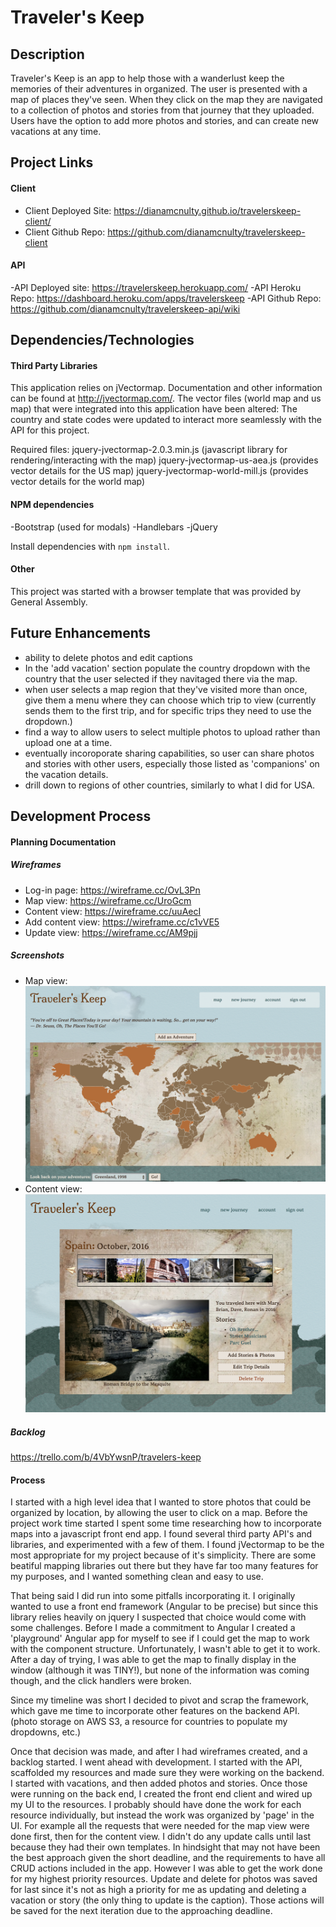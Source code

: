 # Traveler's Keep

## Description
Traveler's Keep is an app to help those with a wanderlust keep the memories of their adventures in organized. The user is presented with a map of places they've seen. When they click on the map they are navigated to a collection of photos and stories from that journey that they uploaded. Users have the option to add more photos and stories, and can create new vacations at any time.

## Project Links

#### Client
- Client Deployed Site: https://dianamcnulty.github.io/travelerskeep-client/
- Client Github Repo: https://github.com/dianamcnulty/travelerskeep-client

#### API
-API Deployed site: https://travelerskeep.herokuapp.com/
-API Heroku Repo: https://dashboard.heroku.com/apps/travelerskeep
-API Github Repo: https://github.com/dianamcnulty/travelerskeep-api/wiki

## Dependencies/Technologies

  #### Third Party Libraries
  This application relies on jVectormap. Documentation and other information can be found at http://jvectormap.com/. The vector files (world map and us map) that were integrated into this application have been altered: The country and state codes were updated to interact more seamlessly with the API for this project.

  Required files:
  jquery-jvectormap-2.0.3.min.js (javascript library for rendering/interacting with the map)
  jquery-jvectormap-us-aea.js (provides vector details for the US map)
  jquery-jvectormap-world-mill.js (provides vector details for the world map)

  #### NPM dependencies
  -Bootstrap (used for modals)
  -Handlebars
  -jQuery

  Install dependencies with `npm install`.

  #### Other
  This project was started with a browser template that was provided by General Assembly.
## Future Enhancements

- ability to delete photos and edit captions
- In the 'add vacation' section populate the country dropdown with the country that the user selected if they navitaged there via the map.
- when user selects a map region that they've visited more than once, give them a menu where they can choose which trip to view (currently sends them to the first trip, and for specific trips they need to use the dropdown.)
- find a way to allow users to select multiple photos to upload rather than upload one at a time.
- eventually incoroporate sharing capabilities, so user can share photos and stories with other users, especially those listed as 'companions' on the vacation details.
- drill down to regions of other countries, similarly to what I did for USA.


## Development Process

  #### Planning Documentation

  ##### Wireframes
  - Log-in page: https://wireframe.cc/OvL3Pn
  - Map view: https://wireframe.cc/UroGcm
  - Content view: https://wireframe.cc/uuAecI
  - Add content view: https://wireframe.cc/c1vVE5
  - Update view: https://wireframe.cc/AM9pjj

  ##### Screenshots
  - Map view:
  ![github image](/planning-documentation/ScreenShot-Map.png)
  - Content view:
  ![github image](/planning-documentation/ScreenShot-Content.png)

  ##### Backlog
  https://trello.com/b/4VbYwsnP/travelers-keep

  #### Process
  I started with a high level idea that I wanted to store photos that could be organized by location, by allowing the user to click on a map. Before the project work time started I spent some time researching how to incorporate maps into a javascript front end app. I found several third party API's and libraries, and experimented with a few of them. I found jVectormap to be the most appropriate for my project because of it's simplicity.
  There are some beatiful mapping libraries out there but they have far too many features for my purposes, and I wanted something clean and easy to use.

  That being said I did run into some pitfalls incorporating it. I originally wanted to use a front end framework (Angular to be precise) but since this library relies heavily on jquery I suspected that choice would come with some challenges. Before I made a commitment to Angular I created a 'playground' Angular app for myself to see if I could get the map to work with the component structure. Unfortunately, I wasn't able to get it to work. After a day of trying, I was able to get the map to finally display in the window (although it was TINY!), but none of the information was coming though, and the click handlers were broken.

  Since my timeline was short I decided to pivot and scrap the framework, which gave me time to incorporate other features on the backend API. (photo storage on AWS S3, a resource for countries to populate my dropdowns, etc.)

  Once that decision was made, and after I had wireframes created, and a backlog started. I went ahead with development. I started with the API, scaffolded my resources and made sure they were working on the backend. I started with vacations, and then added photos and stories.
  Once those were running on the back end, I created the front end client and wired up my UI to the resources. I probably should have done the work for each resource individually, but instead the work was organized by 'page' in the UI. For example all the requests that were needed for the map view were done first, then for the content view. I didn't do any update calls until last because they had their own templates. In hindsight that may not have been the best approach given the short deadline, and the requirements to have all CRUD actions included in the app. However I was able to get the work done for my highest priority resources. Update and delete for photos was saved for last since it's not as high a priority for me as updating and deleting a vacation or story (the only thing to update is the caption). Those actions will be saved for the next iteration due to the approaching deadline.
